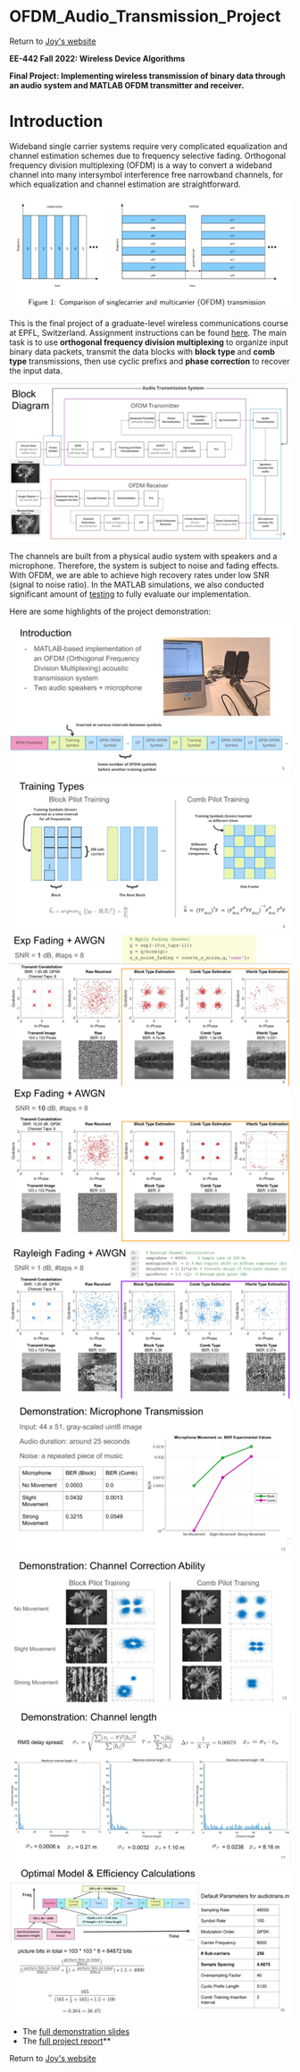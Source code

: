 # OFDM_Audio_Transmission_Project

Return to [Joy's website](https://joyyeh2002.github.io/engineering.html)

**EE-442 Fall 2022: Wireless Device Algorithms**

**Final Project: Implementing wireless transmission of binary data through an audio system and MATLAB OFDM transmitter and receiver.**

# Introduction
Wideband single carrier systems require very complicated equalization and channel estimation schemes due to frequency selective fading. Orthogonal frequency division multiplexing (OFDM) is a way to convert a wideband channel into many intersymbol interference free narrowband channels, for which equalization and channel estimation are straightforward.

![](/info/OFDM_comparisons.PNG)

This is the final project of a graduate-level wireless communications course at EPFL, Switzerland. Assignment instructions can be found [here](OFDM_Project_Instructions.pdf). The main task is to use **orthogonal frequency division multiplexing** to organize input binary data packets, transmit the data blocks with **block type** and **comb type** transmissions, then use cyclic prefixs and **phase correction** to recover the input data.

![](/info/block_diagram.PNG)

The channels are built from a physical audio system with speakers and a microphone. Therefore, the system is subject to noise and fading effects. With OFDM, we are able to achieve high recovery rates under low SNR (signal to noise ratio). In the MATLAB simulations, we also conducted significant amount of [testing](https://github.com/JoyYeh2002/OFDM_Final_Project/tree/main/Chu_Miao_Yeh_OFDM_Project_Code) to fully evaluate our implementation.

Here are some highlights of the project demonstration:

![](/info/demo01.PNG)
![](/info/demo02.PNG)
![](/info/demo03.PNG)
![](/info/demo04.PNG)
![](/info/demo05.PNG)
![](/info/demo06.PNG)
![](/info/demo07.PNG)
![](/info/demo08.PNG)
![](/info/demo09.PNG)

- The [full demonstration slides](https://github.com/JoyYeh2002/OFDM_Final_Project/blob/main/Chu_Miao_Yeh_OFDM_Project_Presentation_PDF.pdf)
- The [full project report](https://github.com/JoyYeh2002/OFDM_Final_Project/blob/main/Chu_Miao_Yeh_OFDM_Project_Report.pdf)**

Return to [Joy's website](https://joyyeh2002.github.io/engineering.html) 
